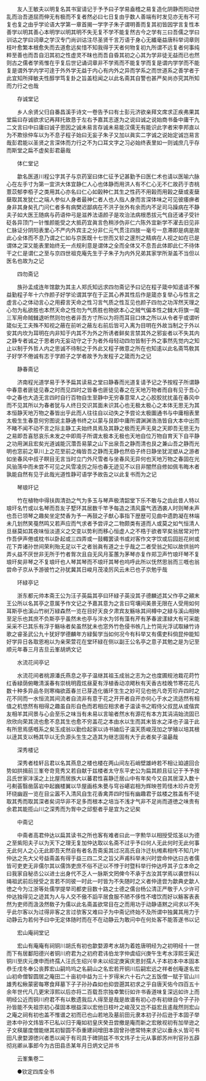 <!-- { "loadSidebar": true } -->
　　友人王敏夫以明复名其书室请记于予予曰子学易盍稽之易复造化阴静而阳动世乱而治吾道屈而伸无有极而不复者然必曰七日复由乎数人善端有时发见亦无有不可复也复之由乎学论语大学第一章首揭一学字子朱子谓明善而复其初皆因学言复性本善学以明其善心本明学以明其明不失无复不学不能复然古今之学有三曰吾儒之学曰训诂之学曰词章之学汉专门尚训诂注尽圣贤千言万语于身心无纎毫益唐科举词章则枝叶愈繁本根愈失而去道愈远矣惜不知我得于天者何物复初九所谓不远复者何事纯粹至善也而吾自汨其初之性虚灵不昩也而吾自昏其初之心其为学非徒无益而已也然则古之儒者学焉惟在乎复后世记诵词章非不学焉而不能复学而复是谓内学学而不能复是谓外学内学可逹于外外学无益于内心有内外之异而学系之而世道系之善学者于此宜知所择敏夫性醇学笃复卦之旨盖稔闻之以此名斋其自警也甚严矣尚亦究其所知而力行之也哉

　　存诚堂记

　　乡人余贤父归自番昌溪手诗文一卷告予曰有士彭元济欲亲拜文席求正疾弗果其堂扁曰存诚欲求记再拜托致恳于左右予嘉其志遂为之说曰诚之说始商书备中庸干九二文言曰中曰庸曰诚子思因之诚未易言存诚未易能汉儒无有能识此字者宋李邦直以为不欺徐仲车以为不息子程子始曰无妄子朱子又加以眞实二字诚之说始定诚岂易言哉彭君能以圣贤之言深体而力行之不为口耳文字之习必始终表里如一则诚庶几乎存而斯堂之扁不虚矣彭君朂哉

　　体仁堂记

　　歙名医道川程公字其子与京药室曰体仁征予记甚勤予曰医仁术也请以医喻六脉心在左手寸为第一宜洪大体宜静仁人心也体静而用洪人有不仁心无不仁故药于杏桃薏苡郁李栢子之类用其心亦名曰仁心如榖种仁其生之性药不用榖而用榖之蘖或麦蘖蘖取其发犹仁之端人参似人身者最神仁者人也人指人身而言深体味之可见彼痿痹者身非其身矣孔门问仁者多有病樊迟鄙病在不洪子张外有余而内不足司马躁病在不静夫子如大医王随病与药语仲弓是滋养法语颜子是攻治法病根悉拔元气自还诸子受针砭各异顶门一针惟颜能受之大抵药宜眞言色稍渉伪非仁六陈外宜新学不濯去旧见非仁脉证分阴阳表里心不严内外宾主之分非仁元气贯注四肢一毫亏一息滞即是病是故此心全体而不息乃谓之仁如与京医既十七世而又轸之邃剂之精病在人视之如在已是谓体之深又能表里始终无一点规利意是谓体之全而全体又不息吾此体即此仁不待体干之仁是谓仁之至与京四世祖克庵先生于子朱子为内外兄弟其家学所渐盖不当但以医名也故为之记

　　四勿斋记

　　族孙孟成连年馆歙为其主人郑氏知远求四勿斋记予曰记在程子箴中知逺请不懈益勤程子年十六作颜子好学论谓其学在于正其心养其性后作是箴亦复举心与性言之虚言心之体动言心之用彛言天命之性习言气质之性互见也颜子四勿之功浑然天理之心勿为私欲胜也本然天命之性勿为气质胜也物欲本心之贼气偏本性之雠大将旗一麾三军用命贼雠退听然则勿也者非吾方寸所以为将而耳目口体之所以从令者乎或谓听箴似无工夫殊不知视之蔽在前听之蔽左右前后皆可入离为目明在外故当制之于外以安其内坎为耳明在内非知于内其不为外之所诱者鲜矣言禁其外之邪妄者以不失其内之静专者诚之于思者内无妄动守之于为者外母轻动四勿皆制于外之事然先觉内之知止以制于外哲人内之思诚不待制之于外此又程子微意之所在也知逺以此名斋笃敎其子好学不倦诚有志于学颜子之学者故予为发程子之箴而为之记

　　静春斋记

　　济南程光道学易于予予扁其读易之堂曰静春而光道复请予记之予按程子所谓静中春意者匪徒见春之时而见四时之皆春也匪徒见春之在天地万物者而自有见于吾心中之春也大造无言四时自行百物自生至静中无穷春意常人之心胶胶扰扰虽在春风中而不见其所以为春者犹与人终日交识其面未识其心也无极太极心之本体无思无为其本恒静天地万物之春皆出乎此而人往往自以动失之予尝论太极圗通书与中庸相表里太极生生春意何穷图说主静通书终之以蒙与艮即中庸所谓渊渊浩浩皆自大本中出而不睹不闻不动不言之际主静工夫始终具焉及其静之极而无声无臭之天即吾无思无为之易即吾喜怒哀乐未发之中即周子所谓太极本无极也天地自位万物自育天下自平静之功用渊且宏矣光道诚能沉濳吾易蒙之山下出泉吾之静而清也艮之兼山吾之静而光明也窓前之草川上之花至前之梅皆吾之静而无静也然伯子终日静坐犹泥塑从之游者如坐春风中叔子瞑目无言当时立门外尺雪者与坐春风无异何也天地万物之春固在光风骀荡中而未尝不可见之风雪凌厉之际也春无迹见不以目非闇然自修如佩韦晦木者孰能自然有见于此哉光道性静可语学予故告之以此复书而为之记

　　琴琅玕记

　　竹在植物中得扶舆清劲之气为多玉与琴声极清韶堂下乐不敢与之齿此昔人特以琅玕名竹或以名琴而吾友子墅环其居数千竿予每造之清风露气洒洒袭人时则琴未声也吾已领琴之趣矣坐定焚香为予一再鼓之子猷心事指下歴歴可见曲中遗韵凝在林端未几划然笑戞然鸣又若声应而气求者予尝评之二物颇类有道而人或莫之如气恒清人旦昼莫如其夜味恒淡道义之交变以势利而移心恒虚人之不梏于欲者罕矣翁居常对竹作吾伊声倦或枕书以卧起或三四弄或一鼓輙罢读书或对客作文字饮或后园廵花树或花下弄诸孙世间荣利殆无足以干之者翁眞有道之士乎哉之二者受翁之知以故供翁吟弄乆益不厌世非无所于竹者胷次且自无风月荃蕙为茅琴亦复作郑卫声竹琅玕琴不复琅玕矣非琴之不复琅玕也人琴其琴而不琅玕其琴也呜呼此所以怃然思翁而三嘅也翁尝命子京从予游彼竹之孙犹冀其日峻月茂凌厉风云未已也子京勉乎哉

　　环緑亭记

　　浙东都元帅本斋王公为汪子英扁其亭曰环緑子英没其子德麟述其父作亭之顚末王公所以名其亭之意属予作文记之予嘉其意为之言曰穹壤间美景无限在人受用如何耳斯亭也溪山竹树万緑森然一览在目好天良夕肃宾友觞咏其间樽中之緑与溪山相映至足乐也其庶不负斯亭乎虽然未也亭与泮水为邻有藻有芹有茅春波漾緑大有可采能采采不已其乐有浮于觞咏者矣虽然犹未也窓外竹色侵书帙几上竹简光浮试取縁竹诗歌之睿圣武公九十犹好学德麟年方緑鬓学当如何况今有科举又有儒吏科倘昆仲能知好学异日各取恩袍以为亲荣萱花在堂环緑在侧以副王公名亭之意子其勉之是为记至顺元年春三月吉旦云峯胡炳文记

　　水流花间亭记

　　水流花间者桃源潘氏燕息之亭子温继其祖玉成翁之志为之也度圃规池栽花莳竹红香緑荫俯瞰清溪春有崇桃明霞炫昼夏有浮植香动凉飔秋有天香古桂晚节寒花花凡数十种多异品冬则寒梅欲蕋春兰已芽造化循环生生之妙可见也他凡竒芳珍卉四时之花不同而一水恒流其间流者自流非有意于花之开开者自开亦何心于水之流适然有相值之机悠然有相得之趣虽自形自色而若相应相求者子温读书之暇侍父叔昆从或偕宾友相羊其间景与心会至乐之味当有未易以言喻者然水有源花有本方其涓涓始流固已欣欣向荣其流也愈不息其生也愈不穷盖花之本由水以生而其末皆水之泽也子温于此有所思焉感嘅系之矣玉成翁以勤俭起家以诗书廸后子温天质峻茂加之学殖以培其根以逹其支以畅其华以无负源头生生之造其为继志固有大于此者矣子温朂哉

　　深秀楼记

　　深秀者桂轩吕君以名其燕息之楼也楼在两山间左石峭壁雄峙若不相让廹遽回合势如拱揖前三峯夸竒竞秀又若自献于兹楼者太守东平史公为扁其颜且征记于予予按吕氏世家沣溪之上比屋而居族大以蕃君性喜静迁居山中有年矣今又自其居深入数十弓刜荟翳凿孱岩中起巍楼翼以华屋画栋朱甍与穹谷嵁岩相为辉映苍筠怪木珍卉竒芳环绕幽遐一览在目尘嚣不入清风自生花香禽弄四时恒有幽趣君于兹楼之胜盖有不徒取其秀而取其深者矣词华非不足多而根本之培当不浅才气非不足尚而道徳之味贵有余君其能揽山川之深秀而为胷中之邱壑者乎是宜为之记矣

　　中斋记

　　中斋者高君仲达以扁其读书之所也客有难者曰此一字勲华以相授受炫圣以为德之至紫阳夫子以为天下之理无复加仲达取以名斋不过乎予曰何人无此何时无此何事无此何人之心无此即吾天然自有者名吾斋奚其过况高氏自汴迁杭缃素相传不知几叶仲达之先大父号益斋盖有得于益三四二爻之旨父声甫科举未兴时尝命仲达曰古者儒皆可吏吏无非儒尔其以儒饰吏庶不俗不迂以不悖于时暨科举行仲达呼其子立本命之曰我家自秘丞公以进士出身代不乏人一脉斯文罔俾今不承于古汝其学焉以袭世科以绳祖武前后授受之言若不同彼一时此一时皆为不失随时之义者仲逹尝为歙典史歙人徳之今为江浙等处儒学提举司都吏目数十路之士德之儒台杨公清正严敬于人少许可仲达独得见之迹其为人与人交不傲不謟平居食服不陋不侈性不嗜饮而好以觞客表表然为吏师而汲汲然敎子为儒以此名斋盖欲常目在之而用功于动静语黙之间求以不失乎此尔客以为过得非客之言过欤客又难曰子为中斋记终始不及所谓中独冀其用力于动静云为若何予曰中无定体随时而在不在动静云为敢问中在何处客不能答遂书以记

　　宏山庵祠堂记

　　宏山有庵庵有祠铜川胡氏有初也歙婺源考水胡为着姓唐明经为之初明经十一世而下有居鄱阳德兴者铜川府君为之初府君讳伯龙字仲虞绍兴庚午生考水淳熙壬寅迁铜川至庆元庚申而终孺人汪氏生绍兴辛未以绍定庚寅庆恩封孺人子本初本中本固本恭壬戌冬奉公丧葬宏山嗣坞坞之名嗣山之名宏若开铜川后嗣宏远之祥者创庵遂名宏山初命僧智圆居之庵田二十亩初中益为三十岁得米六十石六之五饭僧一赋于官山川雄秀松楸蒙密每寒食拜墓下子子孙孙森如也抑尝遡其初求之乎自唐天佑今四百五十余年世代凡几更宋淳熙以后亦将二百载吾宗独幸繁衍如许书香道味复深远如许上而明经公近而铜川府君不有以敷遗我后人得至是哉是故谱有初心亦有初继自今子子孙孙皆能不失祖宗初心葆固本根益深以宏他日枝叶之峻茂又岂不益宏且逺哉然则宏山之庵之祠有初也盖不惟谱之初而已也山若地及墓前田元隶本初子孙后逊于本固子举逊本中孙文炜皆不已私以归于庵如初皇庆癸丑尝撤是庵而新之宏敞视初有加举逊之子文楧屡度僧能继其初智圆不忝重建祠增田本固曾孙徳常特来求记以垂永乆皆可书田凡隶婺源徳兴者悉以闻于有司具于碑阴兹不书文炜子士元从事郎苏州判官孙五薜彻兆卿从事郎今为古田县丞某年月日炳文记并书

　　云峯集卷二

　　●钦定四库全书

